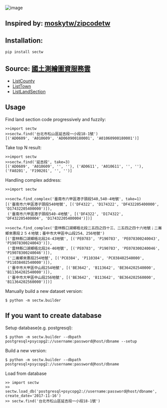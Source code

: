 ![image](https://travis-ci.org/travishen/sectw.svg?branch=master)

Inspired by: [moskytw/zipcodetw](https://github.com/moskytw/zipcodetw)
----

Installation:
----

    pip install sectw

Source: [國土測繪圖資服務雲](https://maps.nlsc.gov.tw)
----
* [ListCounty](http://api.nlsc.gov.tw/other/ListCounty "http://api.nlsc.gov.tw/other/ListCounty")
* [ListTown](http://api.nlsc.gov.tw/other/ListTown/B "http://api.nlsc.gov.tw/other/ListTown/B")
* [ListLandSection](http://api.nlsc.gov.tw/other/ListLandSection/B/B01 "http://api.nlsc.gov.tw/other/ListLandSection/B/B01")

Usage
-----
Find land section code progressively and fuzzily:

    >>import sectw
    >>sectw.find('台北市松山區延吉段一小段18-1號')
    [('AD0609', 'A010609', 'AD060900180001', 'A01060900180001')]

Take top N result:

    >>import sectw
    >>sectw.find('延吉段', take=3)
    [('AD0609', 'A010609', '', ''), ('AD0611', 'A010611', '', ''), ('FA0201', 'F190201', '', '')]

Handling complex address:

    >>import sectw

    >>sectw.find_complex('臺南市六甲區港子頭段540,540-4地號', take=1)
    [('臺南市六甲區港子頭段540地號', [('DF4322', 'D174322', 'DF432205400000', 'D17432205400000')]),
     ('臺南市六甲區港子頭段540-4地號', [('DF4322', 'D174322', 'DF432205400004', 'D17432205400004')])]

    >>sectw.find_complex('雲林縣口湖鄉梧北段二五四之四十三、二五四之四十六地號；二崙鄉來惠段２５４地號；臺中市大甲區中山段254、256地號')
    [('雲林縣口湖鄉梧北段24-43地號', [('PE0783', 'P190783', 'PE078300240043', 'P19078300240043')]),
     ('雲林縣口湖鄉梧北段24-46地號', [('PE0783', 'P190783', 'PE078300240046', 'P19078300240046')]),
     ('二崙鄉來惠段254地號', [('PC0384', 'P110384', 'PC038402540000', 'P11038402540000')]),
     ('臺中市大甲區中山段254地號', [('BE3642', 'B113642', 'BE364202540000', 'B11364202540000')]),
     ('臺中市大甲區中山段256地號', [('BE3642', 'B113642', 'BE364202560000', 'B11364202560000')])]


Manually build a new dataset version:

    $ python -m sectw.builder

If you want to create database
-------------------------------

Setup database(e.g. postgresql):

    $ python -m sectw.builder --dbpath postgresql+psycopg2://username:password@host/dbname --setup

Build a new version:

    $ python -m sectw.builder --dbpath postgresql+psycopg2://username:password@host/dbname

Load from database

    >> import sectw
    >> sectw.load_db('postgresql+psycopg2://username:password@host/dbname', create_date='2017-11-16')
    >> sectw.find('台北市松山區延吉段一小段18-1號')